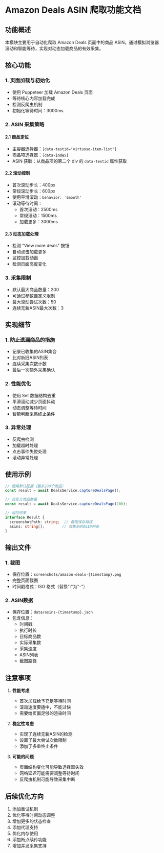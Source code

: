 # Amazon Deals ASIN 爬取功能文档

## 功能概述

本模块主要用于自动化爬取 Amazon Deals 页面中的商品 ASIN。通过模拟浏览器滚动和智能等待，实现对动态加载商品的有效采集。

## 核心功能

### 1. 页面加载与初始化
- 使用 Puppeteer 加载 Amazon Deals 页面
- 等待核心内容加载完成
- 检测反爬虫机制
- 初始化等待时间：3000ms

### 2. ASIN 采集策略

#### 2.1 商品定位
- 主容器选择器：`[data-testid="virtuoso-item-list"]`
- 商品项选择器：`[data-index]`
- ASIN 获取：从商品项的第二个 div 的 `data-testid` 属性获取

#### 2.2 滚动控制
- 首次滚动步长：400px
- 常规滚动步长：600px
- 使用平滑滚动：`behavior: 'smooth'`
- 滚动等待时间：
  - 首次滚动：2500ms
  - 常规滚动：1500ms
  - 加载更多：3000ms

#### 2.3 动态加载处理
- 检测 "View more deals" 按钮
- 自动点击加载更多
- 监控加载动画
- 检测页面高度变化

### 3. 采集限制
- 默认最大商品数量：200
- 可通过参数自定义限制
- 最大滚动尝试次数：50
- 连续无新ASIN最大次数：3

## 实现细节

### 1. 防止遗漏商品的措施
- 记录已收集的ASIN集合
- 比对新旧ASIN列表
- 连续采集次数计数
- 最后一次额外采集确认

### 2. 性能优化
- 使用 Set 数据结构去重
- 平滑滚动减少页面抖动
- 动态调整等待时间
- 智能判断采集终止条件

### 3. 异常处理
- 反爬虫检测
- 加载超时处理
- 点击事件失败处理
- 滚动异常处理

## 使用示例

```typescript
// 使用默认配置（最多200个商品）
const result = await DealsService.captureDealsPage();

// 自定义商品数量
const result = await DealsService.captureDealsPage(100);

// 返回结果
interface Result {
  screenshotPath: string;  // 截图保存路径
  asins: string[];        // 收集到的ASIN列表
}
```

## 输出文件

### 1. 截图
- 保存位置：`screenshots/amazon-deals-{timestamp}.png`
- 完整页面截图
- 时间戳格式：ISO 格式（替换":"为"-"）

### 2. ASIN数据
- 保存位置：`data/asins-{timestamp}.json`
- 包含信息：
  - 时间戳
  - 执行时长
  - 目标商品数
  - 实际采集数
  - 采集速度
  - ASIN列表
  - 截图路径

## 注意事项

1. **性能考虑**
   - 首次加载给予充足等待时间
   - 滚动速度要适中，不能过快
   - 需要给页面足够的渲染时间

2. **稳定性考虑**
   - 实现了连续无新ASIN的检测
   - 设置了最大尝试次数限制
   - 添加了多重终止条件

3. **可能的问题**
   - 页面结构变化可能导致选择器失效
   - 网络延迟可能需要调整等待时间
   - 反爬虫机制可能导致采集中断

## 后续优化方向

1. 添加重试机制
2. 优化等待时间动态调整
3. 增加更多的状态检查
4. 添加代理支持
5. 优化内存使用
6. 添加断点续传功能
7. 增加并发采集支持 